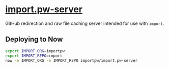# [import.pw-server](https://import.pw)

GitHub redirection and raw file caching server intended for use with `import`.

## Deploying to Now

```bash
export IMPORT_ORG=importpw
export IMPORT_REPO=import
now -e IMPORT_ORG -e IMPORT_REPO importpw/import.pw-server
```

